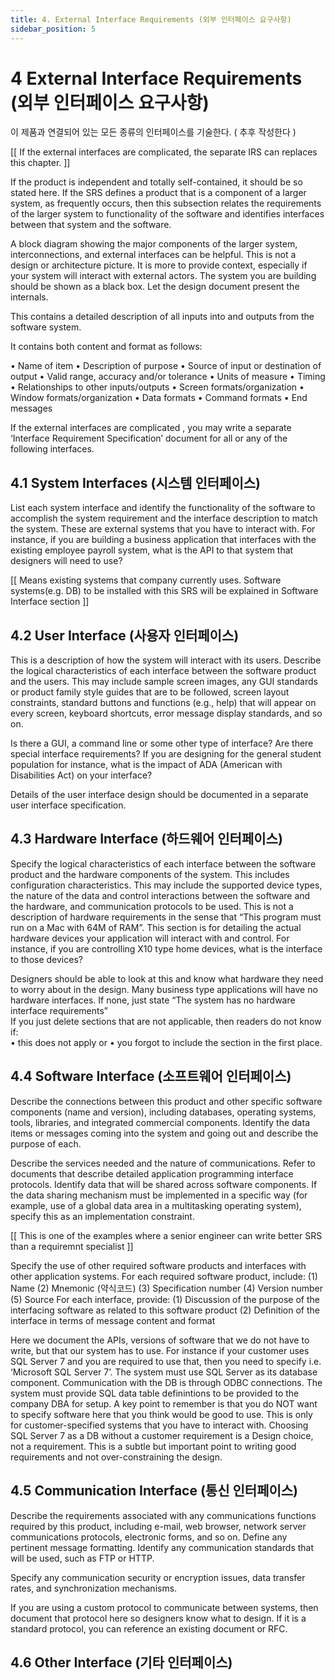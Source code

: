 ```yaml
---
title: 4. External Interface Requirements (외부 인터페이스 요구사항)
sidebar_position: 5
---
```


# 4	External Interface Requirements (외부 인터페이스 요구사항)
이 제품과 연결되어 있는 모든 종류의 인터페이스를 기술한다. ( 추후 작성한다 )

[[ If the external interfaces are complicated, the separate IRS can replaces this chapter. ]]

If the product is independent and totally self-contained, it should be so stated here.  If the SRS defines a product that is a component of a larger system, as frequently occurs, then this subsection relates the requirements of the larger system to functionality of the software and identifies interfaces between that system and the software.

A block diagram showing the major components of the larger system, interconnections, and external interfaces can be helpful.  This is not a design or architecture picture.  It is more to provide context, especially if your system will interact with external actors.  The system you are building should be shown as a black box.  Let the design document present the internals.

This contains a detailed description of all inputs into and outputs from the software system.

It contains both content and format as follows:

•	Name of item
•	Description of purpose
•	Source of input or destination of output
•	Valid range, accuracy and/or tolerance
•	Units of measure
•	Timing
•	Relationships to other inputs/outputs
•	Screen formats/organization
•	Window formats/organization
•	Data formats
•	Command formats
•	End messages

If the external interfaces are complicated , you may write a separate ‘Interface Requirement Specification’ document for all or any of the following interfaces.

## 4.1	System Interfaces (시스템 인터페이스)
List each system interface and identify the functionality of the software to accomplish the system requirement and the interface description to match the system. These are external systems that you have to interact with. For instance, if you are building a business application that interfaces with the existing employee payroll system, what is the API to that system that designers will need to use?

[[ Means existing systems that company currently uses. Software systems(e.g. DB) to be installed with this SRS will be explained in Software Interface section ]]

## 4.2	User Interface (사용자 인터페이스)
This is a description of how the system will interact with its users.
Describe the logical characteristics of each interface between the software product and the users. This may include sample screen images, any GUI standards or product family style guides that are to be followed, screen layout constraints, standard buttons and functions (e.g., help) that will appear on every screen, keyboard shortcuts, error message display standards, and so on.

Is there a GUI, a command line or some other type of interface?  Are there special interface requirements?  If you are designing for the general student population for instance, what is the impact of ADA (American with Disabilities Act) on your interface?

Details of the user interface design should be documented in a separate user interface specification.


## 4.3	Hardware Interface (하드웨어 인터페이스)
Specify the logical characteristics of each interface between the software product and the hardware components of the system.  This includes configuration characteristics. This may include the supported device types, the nature of the data and control interactions between the software and the hardware, and communication protocols to be used.
This is not a description of hardware requirements in the sense that “This program must run on a Mac with 64M of RAM”.  This section is for detailing the actual hardware devices your application will interact with and control.  For instance, if you are controlling X10 type home devices, what is the interface to those devices?

Designers should be able to look at this and know what hardware they need to worry about in the design.  Many business type applications will have no hardware interfaces.  If none, just state “The system has no hardware interface requirements”  
If you just delete sections that are not applicable, then readers do not know if:  
•	this does not apply or
•	you forgot to include the section in the first place.



## 4.4	Software Interface (소프트웨어 인터페이스)
Describe the connections between this product and other specific software components (name and version), including databases, operating systems, tools, libraries, and integrated commercial components. Identify the data items or messages coming into the system and going out and describe the purpose of each.

Describe the services needed and the nature of communications.
Refer to documents that describe detailed application programming interface protocols.
Identify data that will be shared across software components. If the data sharing mechanism must be implemented in a specific way (for example, use of a global data area in a multitasking operating system), specify this as an implementation constraint.

[[ This is one of the examples where a senior engineer can write better SRS than a requiremnt specialist ]]

Specify the use of other required software products and interfaces with other application systems.  For each required software product, include:
(1)	Name
(2)	Mnemonic (약식코드)
(3)	Specification number
(4)	Version number
(5)	Source
For each interface, provide:
(1)	Discussion of the purpose of the interfacing software as related to this software product
(2)	Definition of the interface in terms of message content and format

Here we document the APIs, versions of software that we do not have to write, but that our system has to use.  For instance if your  customer uses SQL Server 7 and you are required to use that, then you need to specify i.e.
‘Microsoft SQL Server 7’.  The system must use SQL Server as its database component.  Communication with the DB is through ODBC connections.  The system must provide SQL data table definintions to be provided to the company DBA for setup. A key point to remember is that you do NOT want to specify software here that you think would be good to use.  This is only for customer-specified systems that you have to interact with.  Choosing SQL Server 7 as a DB without a customer requirement is a Design choice, not a requirement. This is a subtle but important point to writing good requirements and not over-constraining the design.


## 4.5	Communication Interface (통신 인터페이스)
Describe the requirements associated with any communications functions required by this product, including e-mail, web browser, network server communications protocols, electronic forms, and so on.
Define any pertinent message formatting.
Identify any communication standards that will be used, such as FTP or HTTP.

Specify any communication security or encryption issues, data transfer rates, and synchronization mechanisms.

If you are using a custom protocol to communicate between systems, then document that protocol here so designers know what to design.  If it is a standard protocol, you can reference an existing document or RFC.


## 4.6	Other Interface (기타 인터페이스)
